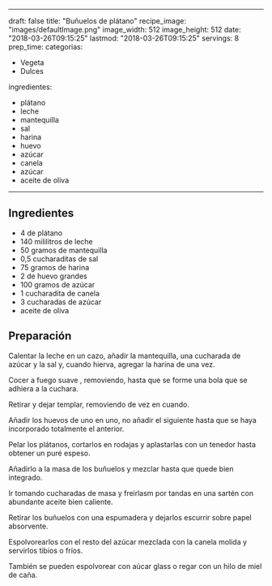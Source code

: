 
---
draft: false
title: "Buñuelos de plátano"
recipe_image: "images/defaultImage.png"
image_width: 512
image_height: 512
date: "2018-03-26T09:15:25"
lastmod: "2018-03-26T09:15:25"
servings: 8
prep_time: 
categorias:
  - Vegeta
  - Dulces

ingredientes:
  - plátano
  - leche
  - mantequilla
  - sal
  - harina
  - huevo
  - azúcar
  - canela
  - azúcar
  - aceite de oliva
---

## Ingredientes
- 4  de plátano
- 140 mililitros de leche
- 50 gramos de mantequilla
- 0,5 cucharaditas de sal
- 75 gramos de harina
- 2  de huevo grandes
- 100 gramos de azúcar
- 1 cucharadita de canela
- 3 cucharadas de azúcar
- aceite de oliva

## Preparación
Calentar la leche en un cazo, añadir la mantequilla, una cucharada de azúcar y la sal y, cuando hierva, agregar la harina de una vez.

Cocer a fuego suave , removiendo, hasta que se forme una bola que se adhiera a la cuchara.

Retirar y dejar templar, removiendo de vez en cuando.

Añadir los huevos de uno en uno, no añadir el siguiente hasta que se haya incorporado totalmente el anterior.

Pelar los plátanos, cortarlos en rodajas y aplastarlas con un tenedor hasta obtener un puré espeso.

Añadirlo a la masa de los buñuelos y mezclar hasta que quede bien integrado.

Ir tomando cucharadas de masa y freirlasm por tandas en una sartén con abundante aceite bien caliente.

Retirar los buñuelos con una espumadera y dejarlos escurrir sobre papel absorvente.

Espolvorearlos con el resto del azúcar mezclada con la canela molida y servirlos tibios o fríos.



También se pueden espolvorear con aúcar glass o regar con un hilo de miel de caña.


